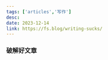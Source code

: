 ```yaml
---
tags: ['articles','写作']
desc: 
date: 2023-12-14
link: https://fs.blog/writing-sucks/
---
```


### 破解好文章





























